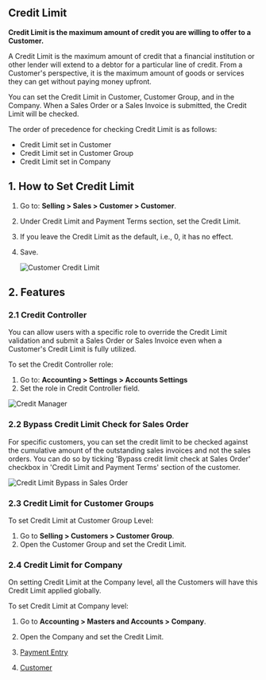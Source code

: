 ## Credit Limit

**Credit Limit is the maximum amount of credit you are willing to offer to a Customer.**

A Credit Limit is the maximum amount of credit that a financial institution or other lender will extend to a debtor for a particular line of credit. From a Customer's perspective, it is the maximum amount of goods or services they can get without paying money upfront.

You can set the Credit Limit in Customer, Customer Group, and in the Company. When a Sales Order or a Sales Invoice is submitted, the Credit Limit will be checked.

The order of precedence for checking Credit Limit is as follows:

*   Credit Limit set in Customer
*   Credit Limit set in Customer Group
*   Credit Limit set in Company

## 1\. How to Set Credit Limit

1.  Go to: **Selling > Sales > Customer > Customer**.
2.  Under Credit Limit and Payment Terms section, set the Credit Limit.
3.  If you leave the Credit Limit as the default, i.e., 0, it has no effect.
4.  Save.
    
    ![Customer Credit Limit](https://docs.erpnext.com/files/customer-credit-limit.png)
    

## 2\. Features

### 2.1 Credit Controller

You can allow users with a specific role to override the Credit Limit validation and submit a Sales Order or Sales Invoice even when a Customer's Credit Limit is fully utilized.

To set the Credit Controller role:

1.  Go to: **Accounting > Settings > Accounts Settings**
2.  Set the role in Credit Controller field.

![Credit Manager](https://docs.erpnext.com/files/credit-manager-role.png)

### 2.2 Bypass Credit Limit Check for Sales Order

For specific customers, you can set the credit limit to be checked against the cumulative amount of the outstanding sales invoices and not the sales orders. You can do so by ticking 'Bypass credit limit check at Sales Order' checkbox in 'Credit Limit and Payment Terms' section of the customer.

![Credit Limit Bypass in Sales Order](https://docs.erpnext.com/files/customer-credit-limit-bypass.png)

### 2.3 Credit Limit for Customer Groups

To set Credit Limit at Customer Group Level:

1.  Go to **Selling > Customers > Customer Group**.
2.  Open the Customer Group and set the Credit Limit.

### 2.4 Credit Limit for Company

On setting Credit Limit at the Company level, all the Customers will have this Credit Limit applied globally.

To set Credit Limit at Company level:

1.  Go to **Accounting > Masters and Accounts > Company**.
2.  Open the Company and set the Credit Limit.

1.  [Payment Entry](https://docs.erpnext.com/docs/v13/user/manual/en/accounts/payment-entry)
2.  [Customer](https://docs.erpnext.com/docs/v13/user/manual/en/CRM/customer)
